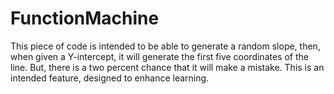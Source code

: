 # FunctionMachine

This piece of code is intended to be able to generate a random slope, then, when given a Y-intercept, it will generate the first five coordinates of the line. But, there is a two percent chance that it will make a mistake. This is an intended feature, designed to enhance learning.
